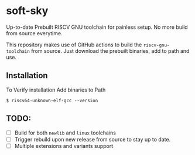# soft-sky
Up-to-date Prebuilt RISCV GNU toolchain for painless setup. No more build from source everytime.



This repository makes use of GitHub actions to build the `riscv-gnu-toolchain` from source. Just download the prebuilt binaries, add to path and use.

## Installation


To Verify installation 
Add binaries to Path

``` 
$ riscv64-unknown-elf-gcc --version
```

## TODO:

- [ ] Build for both `newlib` and `linux` toolchains
- [ ] Trigger rebuild upon new release from source to stay up to date.
- [ ] Multiple extensions and variants support
